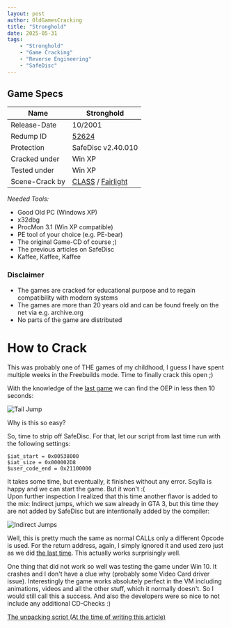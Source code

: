 ```yaml
---
layout: post
author: OldGamesCracking
title: "Stronghold"
date: 2025-05-31
tags:
    - "Stronghold"
    - "Game Cracking"
    - "Reverse Engineering"
    - "SafeDisc"
---
```


## Game Specs

| Name | Stronghold |
| ------------- | ------------- |
| Release-Date | 10/2001 |
| Redump ID | [52624](http://redump.org/disc/52624/) |
| Protection | SafeDisc v2.40.010 |
| Cracked under | Win XP |
| Tested under | Win XP |
| Scene-Crack by | [CLASS](https://www.nfohump.com/index.php?switchto=nfos&menu=quicknav&item=viewnfo&id=5132) / [Fairlight](https://www.nfohump.com/index.php?switchto=nfos&menu=quicknav&item=viewnfo&id=5134) |

*Needed Tools:*

- Good Old PC (Windows XP)
- x32dbg
- ProcMon 3.1 (Win XP compatible)
- PE tool of your choice (e.g. PE-bear)
- The original Game-CD of course ;)
- The previous articles on SafeDisc
- Kaffee, Kaffee, Kaffee

### Disclaimer

- The games are cracked for educational purpose and to regain compatibility with modern systems
- The games are more than 20 years old and can be found freely on the net via e.g. archive.org
- No parts of the game are distributed

# How to Crack

This was probably one of THE games of my childhood, I guess I have spent multiple weeks in the Freebuilds mode. Time to finally crack this open ;)<br>

With the knowledge of the [last game](/games/siedler_iv) we can find the OEP in less then 10 seconds:

![Tail Jump]({{site.url}}/assets/stronghold/tail_jump.png)

Why is this so easy?<br>

So, time to strip off SafeDisc. For that, let our script from last time run with the following settings:

```
$iat_start = 0x00538000
$iat_size = 0x000002D8
$user_code_end = 0x21100000
```

It takes some time, but eventually, it finishes without any error. Scylla is happy and we can start the game. But it won't :(<br>
Upon further inspection I realized that this time another flavor is added to the mix: Indirect jumps, which we saw already in GTA 3, but this time they are not added by SafeDisc but are intentionally added by the compiler:

![Indirect Jumps]({{site.url}}/assets/stronghold/indirect_jumps.png)

Well, this is pretty much the same as normal CALLs only a different Opcode is used. For the return address, again, I simply ignored it and used zero just as we did [the last time](/games/siedler_iv). This actually works surprisingly well.<br>

One thing that did not work so well was testing the game under Win 10. It crashes and I don't have a clue why (probably some Video Card driver issue). Interestingly the game works absolutely perfect in the VM including animations, videos and all the other stuff, which it normally doesn't. So I would still call this a success. And also the developers were so nice to not include any additional CD-Checks :)

[The unpacking script (At the time of writing this article)](https://github.com/OldGamesCracking/oldgamescracking.github.io/blob/ea0a33b08e53aef5a7df1898101db537168e5415/assets/safedisc/safedisc_import_fixer.txt)